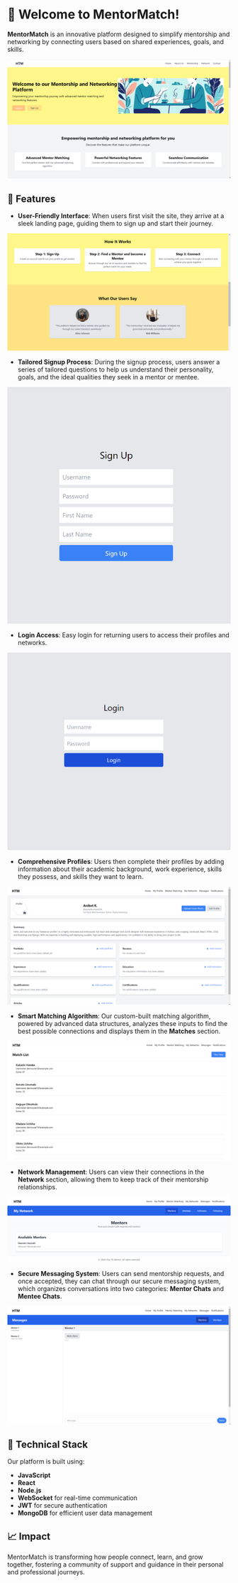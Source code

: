 # 🚀 Welcome to **MentorMatch**! 

**MentorMatch** is an innovative platform designed to simplify mentorship and networking by connecting users based on shared experiences, goals, and skills. 

![Landing Page](./mentorMatch/images/Screenshot%202024-10-19%20203247.png)

## 🌟 Features

- **User-Friendly Interface**: When users first visit the site, they arrive at a sleek landing page, guiding them to sign up and start their journey.

![How It Works](./mentorMatch/images/Screenshot%202024-10-19%20203851.png)

- **Tailored Signup Process**: During the signup process, users answer a series of tailored questions to help us understand their personality, goals, and the ideal qualities they seek in a mentor or mentee.

![Signup Process](./mentorMatch/images/Screenshot%202024-10-19%20203314.png)

- **Login Access**: Easy login for returning users to access their profiles and networks.

![Login](./mentorMatch/images/Screenshot%202024-10-19%20203302.png)

- **Comprehensive Profiles**: Users then complete their profiles by adding information about their academic background, work experience, skills they possess, and skills they want to learn.

![My Profile](./mentorMatch/images/Screenshot%202024-10-19%20203358.png)

- **Smart Matching Algorithm**: Our custom-built matching algorithm, powered by advanced data structures, analyzes these inputs to find the best possible connections and displays them in the **Matches** section.

![Matches](./mentorMatch/images/Screenshot%202024-10-19%20203725.png)

- **Network Management**: Users can view their connections in the **Network** section, allowing them to keep track of their mentorship relationships.

![Network](./mentorMatch/images/Screenshot%202024-10-19%20210622.png)

- **Secure Messaging System**: Users can send mentorship requests, and once accepted, they can chat through our secure messaging system, which organizes conversations into two categories: **Mentor Chats** and **Mentee Chats**.

![Messages](./mentorMatch/images/Screenshot%202024-10-19%20203759.png)

## 🔧 Technical Stack

Our platform is built using:
- **JavaScript**
- **React**
- **Node.js**
- **WebSocket** for real-time communication
- **JWT** for secure authentication
- **MongoDB** for efficient user data management

## 📈 Impact

MentorMatch is transforming how people connect, learn, and grow together, fostering a community of support and guidance in their personal and professional journeys.

